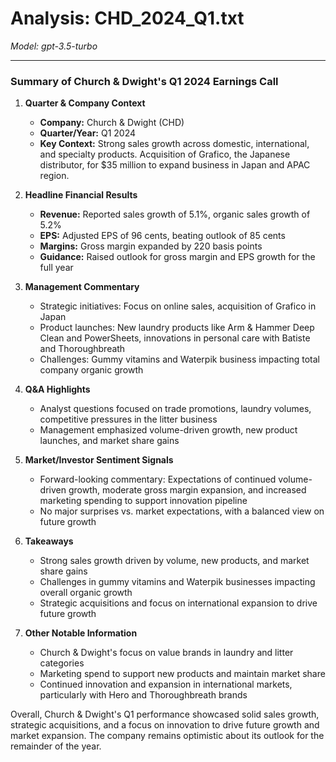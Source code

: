 # Analysis: CHD_2024_Q1.txt

*Model: gpt-3.5-turbo*

---

### Summary of Church & Dwight's Q1 2024 Earnings Call

1. **Quarter & Company Context**
   - **Company:** Church & Dwight (CHD)
   - **Quarter/Year:** Q1 2024
   - **Key Context:** Strong sales growth across domestic, international, and specialty products. Acquisition of Grafico, the Japanese distributor, for $35 million to expand business in Japan and APAC region.

2. **Headline Financial Results**
   - **Revenue:** Reported sales growth of 5.1%, organic sales growth of 5.2%
   - **EPS:** Adjusted EPS of 96 cents, beating outlook of 85 cents
   - **Margins:** Gross margin expanded by 220 basis points
   - **Guidance:** Raised outlook for gross margin and EPS growth for the full year

3. **Management Commentary**
   - Strategic initiatives: Focus on online sales, acquisition of Grafico in Japan
   - Product launches: New laundry products like Arm & Hammer Deep Clean and PowerSheets, innovations in personal care with Batiste and Thoroughbreath
   - Challenges: Gummy vitamins and Waterpik business impacting total company organic growth

4. **Q&A Highlights**
   - Analyst questions focused on trade promotions, laundry volumes, competitive pressures in the litter business
   - Management emphasized volume-driven growth, new product launches, and market share gains

5. **Market/Investor Sentiment Signals**
   - Forward-looking commentary: Expectations of continued volume-driven growth, moderate gross margin expansion, and increased marketing spending to support innovation pipeline
   - No major surprises vs. market expectations, with a balanced view on future growth

6. **Takeaways**
   - Strong sales growth driven by volume, new products, and market share gains
   - Challenges in gummy vitamins and Waterpik businesses impacting overall organic growth
   - Strategic acquisitions and focus on international expansion to drive future growth

7. **Other Notable Information**
   - Church & Dwight's focus on value brands in laundry and litter categories
   - Marketing spend to support new products and maintain market share
   - Continued innovation and expansion in international markets, particularly with Hero and Thoroughbreath brands

Overall, Church & Dwight's Q1 performance showcased solid sales growth, strategic acquisitions, and a focus on innovation to drive future growth and market expansion. The company remains optimistic about its outlook for the remainder of the year.